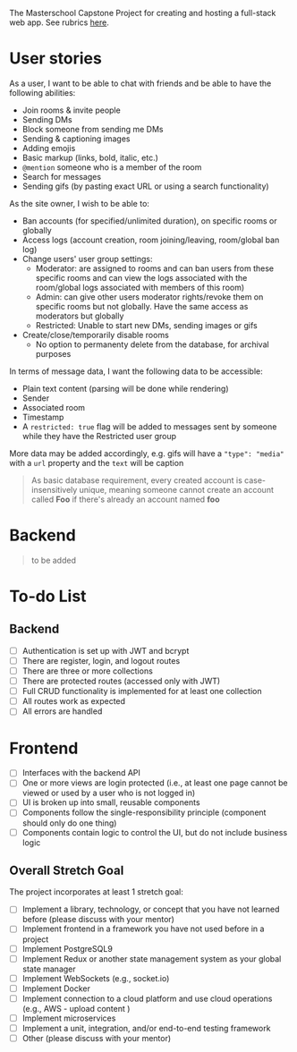 The Masterschool Capstone Project for creating and hosting a full-stack web app. See rubrics [here](https://masterschool.notion.site/Web-Capstone-Project-06f5167a6d9a436ab698da31d7f1eca9).

# User stories
As a user, I want to be able to chat with friends and be able to have the following abilities:
- Join rooms & invite people
- Sending DMs
- Block someone from sending me DMs
- Sending & captioning images
- Adding emojis
- Basic markup (links, bold, italic, etc.)
- `@mention` someone who is a member of the room
- Search for messages
- Sending gifs (by pasting exact URL or using a search functionality)

As the site owner, I wish to be able to:
- Ban accounts (for specified/unlimited duration), on specific rooms or globally
- Access logs (account creation, room joining/leaving, room/global ban log)
- Change users' user group settings:
  - Moderator: are assigned to rooms and can ban users from these specific rooms and can view the logs associated with the room/global logs associated with members of this room)
  - Admin: can give other users moderator rights/revoke them on specific rooms but not globally. Have the same access as moderators but globally
  - Restricted: Unable to start new DMs, sending images or gifs
- Create/close/temporarily disable rooms
  - No option to permanenty delete from the database, for archival purposes


In terms of message data, I want the following data to be accessible:
- Plain text content (parsing will be done while rendering)
- Sender
- Associated room
- Timestamp
- A `restricted: true` flag will be added to messages sent by someone while they have the Restricted user group

More data may be added accordingly, e.g. gifs will have a `"type": "media"` with a `url` property and the `text` will be caption

> As basic database requirement, every created account is case-insensitively unique, meaning someone cannot create an account called **Foo** if there's already an account named **foo**

# Backend

> to be added

# To-do List

## Backend
- [ ] Authentication is set up with JWT and bcrypt
- [ ] There are register, login, and logout routes
- [ ] There are three or more collections
- [ ] There are protected routes (accessed only with JWT)
- [ ] Full CRUD functionality is implemented for at least one collection
- [ ] All routes work as expected
- [ ] All errors are handled

# Frontend
- [ ] Interfaces with the backend API
- [ ] One or more views are login protected (i.e., at least one page cannot be viewed or used by a user who is not logged in)
- [ ] UI is broken up into small, reusable components
- [ ] Components follow the single-responsibility principle (component should only do one thing)
- [ ] Components contain logic to control the UI, but do not include business logic

## Overall Stretch Goal
The project incorporates at least 1 stretch goal:
- [ ] Implement a library, technology, or concept that you have not learned before (please discuss with your mentor)
- [ ] Implement frontend in a framework you have not used before in a project
- [ ] Implement PostgreSQL9
- [ ] Implement Redux or another state management system as your global state manager
- [ ] Implement WebSockets (e.g., socket.io)
- [ ] Implement Docker
- [ ] Implement connection to a cloud platform and use cloud operations (e.g., AWS - upload content )
- [ ] Implement microservices
- [ ] Implement a unit, integration, and/or end-to-end testing framework
- [ ] Other (please discuss with your mentor)